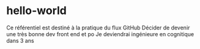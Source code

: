 # hello-world
 Ce référentiel est destiné à la pratique du flux GitHub
Décider de devenir une très bonne dev front end et po
Je deviendrai ingénieure en cognitique dans 3 ans